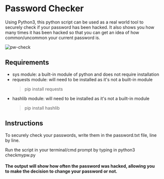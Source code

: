 # Password Checker
Using Python3, this python script can be used as a real world tool to securely check if your password has been hacked. It also shows you how many times it has been hacked so that you can get an idea of how common/uncommon your current password is.

![pw-check](https://user-images.githubusercontent.com/86211541/191344349-57c58f93-ef0a-45b9-9b3d-9b76b60c716f.png)



## Requirements
- sys module: a built-in module of python and does not require installation
- requests module: will need to be installed as it's not a built-in module
    > pip install requests
- hashlib module:  will need to be installed as it's not a built-in module
    > pip install hashlib

## Instructions
To securely check your passwords, write them in the password.txt file, line by line.

Run the script in your terminal/cmd prompt by typing in python3 checkmypw.py

#### The output will show how often the password was hacked, allowing you to make the decision to change your password or not. 
